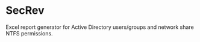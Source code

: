 # SecRev
Excel report generator for Active Directory users/groups and network share NTFS permissions.
